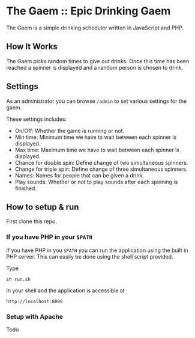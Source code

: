 # The Gaem :: Epic Drinking Gaem

The Gaem is a simple drinking scheduler written in JavaScript and PHP.

## How It Works

The Gaem picks random times to give out drinks. Once this time has been reached
a spinner is displayed and a random person is chosen to drink.

## Settings

As an administrator you can browse `/admin` to set various settings for the gaem.

These settings includes:

- On/Off: Whether the game is running or not.
- Min time: Minimum time we have to wait between each spinner is displayed.
- Max time: Maximum time we have to wait between each spinner is displayed.
- Chance for double spin: Define change of two simultaneous spinners.
- Change for triple spin: Define change of three simultaneous spinners.
- Names: Names for people that can be given a drink.
- Play sounds: Whether or not to play sounds after each spinning is finished.

## How to setup & run

First clone this repo.

### If you have PHP in your `$PATH`

If you have PHP in you `$PATH` you can run the application using the built in
PHP server. This can easily be done using the shell script provided.

Type

    sh run.sh

In your shell and the application is accessible at

    http://localhost:8080

### Setup with Apache

Todo
